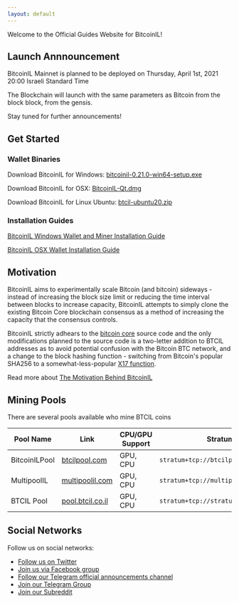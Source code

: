 ```yaml
---
layout: default
---
```


Welcome to the Official Guides Website for BitcoinIL!

## Launch Annnouncement

BitcoinIL Mainnet is planned to be deployed on Thursday, April 1st, 2021 20:00 Israeli Standard Time

The Blockchain will launch with the same parameters as Bitcoin from the block block, from the gensis.

Stay tuned for further announcements!

## Get Started

### Wallet Binaries

Download BitcoinIL for Windows: [bitcoinil-0.21.0-win64-setup.exe](/assets/downloads/binaries/windows/bitcoinil-0.21.0-win64-setup.exe)

Download BitcoinIL for OSX: [BitcoinIL-Qt.dmg](/assets/downloads/binaries/osx/BitcoinIL-Qt.dmg)

Download BitcoinIL for Linux Ubuntu: [btcil-ubuntu20.zip](/assets/downloads/binaries/linux/btcil-ubuntu20.zip)

### Installation Guides

[BitcoinIL Windows Wallet and Miner Installation Guide](./install/windows.html)

[BitcoinIL OSX Wallet Installation Guide](./install/osx.html)

## Motivation

BitcoinIL aims to experimentally scale Bitcoin (and bitcoin) sideways - instead of increasing the block size limit or reducing the time interval between blocks to increase capacity, BitcoinIL attempts to simply clone the existing Bitcoin Core blockchain consensus as a method of increasing the capacity that the consensus controls.

BitcoinIL strictly adhears to the [bitcoin core](https://github.com/bitcoin/bitcoin) source code and the only modifications planned to the source code is a two-letter addition to BTCIL addresses as to avoid potential confusion with the Bitcoin BTC network, and a change to the block hashing function - switching from Bitcoin's popular SHA256 to a somewhat-less-popular [X17 function](https://en.bitcoinwiki.org/wiki/X17).

Read more about [The Motivation Behind BitcoinIL](./pages/motivation.html)

## Mining Pools

There are several pools available who mine BTCIL coins

| Pool Name | Link | CPU/GPU Support | Stratum URL |
| - | - | - | - |
| BitcoinILPool | [btcilpool.com](https://btcilpool.com/) | GPU, CPU | `stratum+tcp://btcilpool.com:8228` |
| MultipoolIL | [multipoolil.com](https://multipoolil.com/) | GPU, CPU | `stratum+tcp://multipoolil.com:4467` |
| BTCIL Pool | [pool.btcil.co.il](https://pool.btcil.co.il/) | GPU, CPU | `stratum+tcp://stratum.btcil.co.il:8736` |




## Social Networks

Follow us on social networks:

- [Follow us on Twitter](https://twitter.com/il_bitcoin)
- [Join us via Facebook group](https://www.facebook.com/groups/bitcoinli)
- [Follow our Telegram official announcements channel](https://t.me/itsbtcil)
- [Join our Telegram Group](https://t.me/bitcoinilnetwork)
- [Join our Subreddit](https://www.reddit.com/r/bitcoinli/)